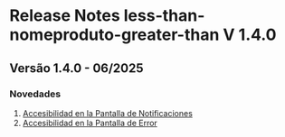 # Release Notes less-than-nomeproduto-greater-than V 1.4.0

## **Versão 1.4.0 - 06/2025**


### **Novedades**

1. [Accesibilidad en la Pantalla de Notificaciones](Accesibilidad-En-La-Pantalla-De-Notificaciones.md)
2. [Accesibilidad en la Pantalla de Error](Accesibilidad-En-La-Pantalla-De-Error.md)

